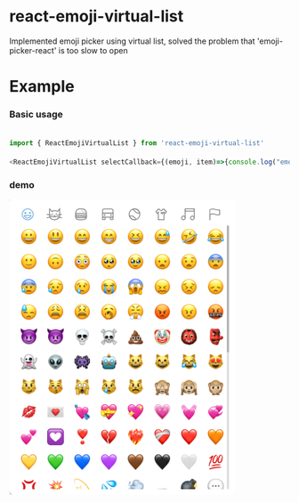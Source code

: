 # react-emoji-virtual-list

Implemented emoji picker using virtual list, solved the problem that 'emoji-picker-react' is too slow to open

# Example

### Basic usage

```javascript

import { ReactEmojiVirtualList } from 'react-emoji-virtual-list'

<ReactEmojiVirtualList selectCallback={(emoji, item)=>{console.log("emoji", emoji)}} />

```

### demo

![demo](demo.png)